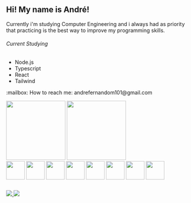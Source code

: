 ## Hi! My name is André!

Currently i'm studying Computer Engineering and i always had as priority
that practicing is the best way to improve my programming skills.
###### Current Studying
- Node.js
- Typescript
- React
- Tailwind
<div>
  <p>
    :mailbox: How to reach me: andrefernandom101@gmail.com
  </p>
</div>   

<div>
<img height="160em" src="https://github-readme-stats.vercel.app/api?username=AndreFernandoM&show_icons=true&theme=dark&include_all_commits=true&count_private=true"/>
<img height="160em" src="https://github-readme-stats.vercel.app/api/top-langs/?username=AndreFernandoM&layout=compact"/>
</div>


  <div style="display: inline_block">
    <img align="middle" height="50" width="50" src="https://cdn.jsdelivr.net/gh/devicons/devicon/icons/javascript/javascript-original.svg" />
    <img align="middle" height="50" width="50" src="https://cdn.jsdelivr.net/gh/devicons/devicon/icons/react/react-original.svg" />
  <img align="middle" height="50" width="50" src="https://cdn.jsdelivr.net/gh/devicons/devicon/icons/nextjs/nextjs-line.svg" />
    <img align="middle" height="50" width="50" src="https://cdn.jsdelivr.net/gh/devicons/devicon/icons/html5/html5-original.svg" />
    <img align="middle" height="50" width="50"src="https://cdn.jsdelivr.net/gh/devicons/devicon/icons/css3/css3-original.svg" />
    <img align="middle" height="50" width="50" src="https://cdn.jsdelivr.net/gh/devicons/devicon/icons/python/python-original.svg" />
    <img align="middle" height="50" width="50" src="https://cdn.jsdelivr.net/gh/devicons/devicon/icons/c/c-original.svg" />
    <img align="middle" height="50" width="50" src="https://cdn.jsdelivr.net/gh/devicons/devicon/icons/linux/linux-original.svg" />

   </div>
   
  ##
   
<div>
      <a href="https://www.linkedin.com/in/andre-fernando-machado/" target="_blank"> <img src="https://img.shields.io/badge/-LinkedIn-%230077B5?style=for-the-badge&logo=linkedin&logoColor=white" target="_blank">
      </a>
      <a href="https://discord.gg/" target="_blank"><img src="https://img.shields.io/badge/DISCORD-SAMAEL%233004-blue?style=for-the-badge&logo=discord&logoColor=white" targetr="_blank">
      </a>
</div>

